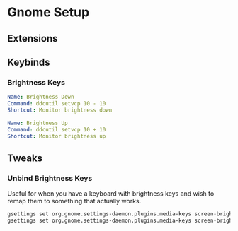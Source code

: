 # Gnome Setup

## Extensions

## Keybinds

### Brightness Keys
```yaml
Name: Brightness Down
Command: ddcutil setvcp 10 - 10
Shortcut: Monitor brightness down
```

```yaml
Name: Brightness Up
Command: ddcutil setvcp 10 + 10
Shortcut: Monitor brightness up
```

## Tweaks

### Unbind Brightness Keys
Useful for when you have a keyboard with brightness keys and wish to remap them
to something that actually works.

```bash
gsettings set org.gnome.settings-daemon.plugins.media-keys screen-brightness-down-static "['']"
gsettings set org.gnome.settings-daemon.plugins.media-keys screen-brightness-up-static "['']"
```
